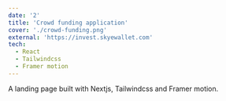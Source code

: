 ```yaml
---
date: '2'
title: 'Crowd funding application'
cover: './crowd-funding.png'
external: 'https://invest.skyewallet.com'
tech:
  - React
  - Tailwindcss
  - Framer motion
---
```


A landing page built with Nextjs, Tailwindcss and Framer motion.


